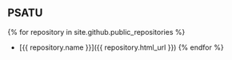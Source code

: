 ## PSATU

{% for repository in site.github.public_repositories %}
  * [{{ repository.name }}]({{ repository.html_url }})
{% endfor %}
